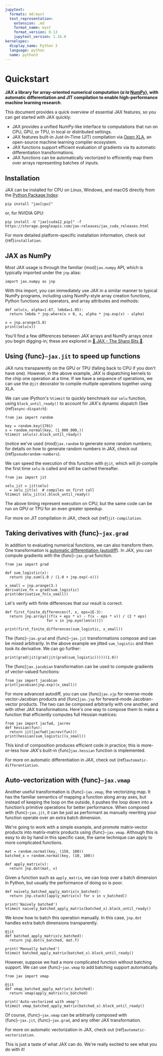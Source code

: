 ```yaml
---
jupytext:
  formats: md:myst
  text_representation:
    extension: .md
    format_name: myst
    format_version: 0.13
    jupytext_version: 1.16.0
kernelspec:
  display_name: Python 3
  language: python
  name: python3
---
```


# Quickstart

**JAX a library for array-oriented numerical computation (*a la* [NumPy](https://numpy.org/)), with automatic differentiation and JIT compilation to enable high-performance machine learning research**.

This document provides a quick overview of essential JAX features, so you can get started with JAX quickly:

* JAX provides a unified NumPy-like interface to computations that run on CPU, GPU, or TPU, in local or distributed settings.
* JAX features built-in Just-In-Time (JIT) compilation via [Open XLA](https://github.com/openxla), an open-source machine learning compiler ecosystem.
* JAX functions support efficient evaluation of gradients via its automatic differentiation transformations.
* JAX functions can be automatically vectorized to efficiently map them over arrays representing batches of inputs.

## Installation

JAX can be installed for CPU on Linux, Windows, and macOS directly from the [Python Package Index](https://pypi.org/project/jax/):
```
pip install "jax[cpu]"
```
or, for NVIDIA GPU:
```
pip install -U "jax[cuda12_pip]" -f https://storage.googleapis.com/jax-releases/jax_cuda_releases.html
```
For more detailed platform-specific installation information, check out {ref}`installation`.

## JAX as NumPy

Most JAX usage is through the familiar {mod}`jax.numpy` API, which is typically imported under the `jnp` alias:

```{code-cell}
import jax.numpy as jnp
```

With this import, you can immediately use JAX in a similar manner to typical NumPy programs,
including using NumPy-style array creation functions, Python functions and operators, and
array attributes and methods:

```{code-cell}
def selu(x, alpha=1.67, lmbda=1.05):
  return lmbda * jnp.where(x > 0, x, alpha * jnp.exp(x) - alpha)

x = jnp.arange(5.0)
print(selu(x))
```

You'll find a few differences between JAX arrays and NumPy arrays once you begin digging-in;
these are explored in  [🔪 JAX - The Sharp Bits 🔪](https://jax.readthedocs.io/en/latest/notebooks/Common_Gotchas_in_JAX.html).

## Using {func}`~jax.jit` to speed up functions
JAX runs transparently on the GPU or TPU (falling back to CPU if you don't have one). However, in the above example, JAX is dispatching kernels to the chip one operation at a time. If we have a sequence of operations, we can use the `@jit` decorator to compile multiple operations together using XLA.

We can use IPython's `%timeit` to quickly benchmark our `selu` function, using `block_until_ready()` to
account for JAX's dynamic dispatch (See {ref}`async-dispatch`):

```{code-cell}
from jax import random

key = random.key(1701)
x = random.normal(key, (1_000_000,))
%timeit selu(x).block_until_ready()
```

(notice we've used {mod}`jax.random` to generate some random numbers; for details on
how to generate random numbers in JAX, check out {ref}`pseudorandom-numbers`).

We can speed the execution of this function with `@jit`, which will jit-compile the
first time `selu` is called and will be cached thereafter.

```{code-cell}
from jax import jit

selu_jit = jit(selu)
_ = selu_jit(x)  # compiles on first call
%timeit selu_jit(x).block_until_ready()
```

The above timing represent execution on CPU, but the same code can be run on GPU or TPU for
an even greater speedup.

For more on JIT compilation in JAX, check out {ref}`jit-compilation`.

## Taking derivatives with {func}`~jax.grad`

In addition to evaluating numerical functions, we can also transform them.
One transformation is [automatic differentiation (autodiff)](https://en.wikipedia.org/wiki/Automatic_differentiation).
In JAX, you can compute gradients with the {func}`~jax.grad` function.

```{code-cell}
from jax import grad

def sum_logistic(x):
  return jnp.sum(1.0 / (1.0 + jnp.exp(-x)))

x_small = jnp.arange(3.)
derivative_fn = grad(sum_logistic)
print(derivative_fn(x_small))
```

Let's verify with finite differences that our result is correct.

```{code-cell}
def first_finite_differences(f, x, eps=1E-3):
  return jnp.array([(f(x + eps * v) - f(x - eps * v)) / (2 * eps)
                   for v in jnp.eye(len(x))])

print(first_finite_differences(sum_logistic, x_small))
```

The {func}`~jax.grad` and {func}`~jax.jit` transformations compose and can be mixed arbitrarily.
In the above example we jitted `sum_logistic` and then took its derivative. We can go further:

```{code-cell}
print(grad(jit(grad(jit(grad(sum_logistic)))))(1.0))
```

The {func}`jax.jacobian` transformation can be used to compute gradients of vector-valued functions:

```{code-cell}
from jax import jacobian
print(jacobian(jnp.exp)(x_small))
```

For more advanced autodiff, you can use {func}`jax.vjp` for reverse-mode vector-Jacobian products and {func}`jax.jvp` for forward-mode Jacobian-vector products.
The two can be composed arbitrarily with one another, and with other JAX transformations.
Here's one way to compose them to make a function that efficiently computes full Hessian matrices:

```{code-cell}
from jax import jacfwd, jacrev
def hessian(fun):
  return jit(jacfwd(jacrev(fun)))
print(hessian(sum_logistic)(x_small))
```

This kind of composition produces efficient code in practice; this is more-or-less how JAX's built-in {func}`jax.hessian` function is implemented.

For more on automatic differentiation in JAX, check out {ref}`automatic-differentiation`.

## Auto-vectorization with {func}`~jax.vmap`

Another useful transformation is {func}`~jax.vmap`, the vectorizing map.
It has the familiar semantics of mapping a function along array axes, but instead of keeping the loop on the outside, it pushes the loop down into a function’s primitive operations for better performance.
When composed with {func}`~jax.jit`, it can be just as performant as manually rewriting your function operate over an extra batch dimension.

We're going to work with a simple example, and promote matrix-vector products into matrix-matrix products using {func}`~jax.vmap`.
Although this is easy to do by hand in this specific case, the same technique can apply to more complicated functions.

```{code-cell}
mat = random.normal(key, (150, 100))
batched_x = random.normal(key, (10, 100))

def apply_matrix(v):
  return jnp.dot(mat, v)
```

Given a function such as `apply_matrix`, we can loop over a batch dimension in Python, but usually the performance of doing so is poor.

```{code-cell}
def naively_batched_apply_matrix(v_batched):
  return jnp.stack([apply_matrix(v) for v in v_batched])

print('Naively batched')
%timeit naively_batched_apply_matrix(batched_x).block_until_ready()
```

We know how to batch this operation manually.
In this case, `jnp.dot` handles extra batch dimensions transparently.

```{code-cell}
@jit
def batched_apply_matrix(v_batched):
  return jnp.dot(v_batched, mat.T)

print('Manually batched')
%timeit batched_apply_matrix(batched_x).block_until_ready()
```

However, suppose we had a more complicated function without batching support. We can use {func}`~jax.vmap` to add batching support automatically.

```{code-cell}
from jax import vmap

@jit
def vmap_batched_apply_matrix(v_batched):
  return vmap(apply_matrix)(v_batched)

print('Auto-vectorized with vmap')
%timeit vmap_batched_apply_matrix(batched_x).block_until_ready()
```

Of course, {func}`~jax.vmap` can be arbitrarily composed with {func}`~jax.jit`, {func}`~jax.grad`, and any other JAX transformation.

For more on automatic vectorization in JAX, check out {ref}`automatic-vectorization`.

This is just a taste of what JAX can do. We're really excited to see what you do with it!
